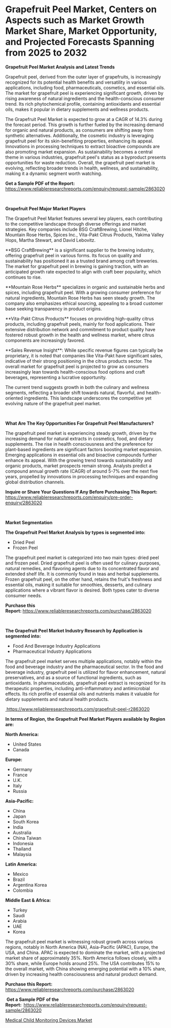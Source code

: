 <p><h1>Grapefruit Peel Market, Centers on Aspects such as Market Growth Market Share, Market Opportunity, and Projected Forecasts Spanning from 2025 to 2032</h1></p><p><strong>Grapefruit Peel Market Analysis and Latest Trends</strong></p>
<p><p>Grapefruit peel, derived from the outer layer of grapefruits, is increasingly recognized for its potential health benefits and versatility in various applications, including food, pharmaceuticals, cosmetics, and essential oils. The market for grapefruit peel is experiencing significant growth, driven by rising awareness of natural ingredients and the health-conscious consumer trend. Its rich phytochemical profile, containing antioxidants and essential oils, makes it popular in dietary supplements and wellness products.</p><p>The Grapefruit Peel Market is expected to grow at a CAGR of 14.3% during the forecast period. This growth is further fueled by the increasing demand for organic and natural products, as consumers are shifting away from synthetic alternatives. Additionally, the cosmetic industry is leveraging grapefruit peel for its skin-benefiting properties, enhancing its appeal. Innovations in processing techniques to extract bioactive compounds are also promoting market expansion. As sustainability becomes a central theme in various industries, grapefruit peel's status as a byproduct presents opportunities for waste reduction. Overall, the grapefruit peel market is evolving, reflecting broader trends in health, wellness, and sustainability, making it a dynamic segment worth watching.</p></p>
<p><strong>Get a Sample PDF of the Report:&nbsp;</strong> <a href="https://www.reliableresearchreports.com/enquiry/request-sample/2863020?utm_campaign=2264&utm_medium=2&utm_source=Github&utm_content=ia&utm_term=12032025&utm_id=grapefruit-peel">https://www.reliableresearchreports.com/enquiry/request-sample/2863020</a></p>
<p>&nbsp;</p>
<p><strong>Grapefruit Peel Major Market Players</strong></p>
<p><p>The Grapefruit Peel Market features several key players, each contributing to the competitive landscape through diverse offerings and market strategies. Key companies include BSG CraftBrewing, Lionel Hitche, Mountain Rose Herbs, Spices Inc., Vita-Pakt Citrus Products, Yakima Valley Hops, Martha Stewart, and David Lebovitz.</p><p>**BSG CraftBrewing** is a significant supplier to the brewing industry, offering grapefruit peel in various forms. Its focus on quality and sustainability has positioned it as a trusted brand among craft breweries. The market for grapefruit peel in brewing is gaining traction, with an anticipated growth rate expected to align with craft beer popularity, which continues to rise.</p><p>**Mountain Rose Herbs** specializes in organic and sustainable herbs and spices, including grapefruit peel. With a growing consumer preference for natural ingredients, Mountain Rose Herbs has seen steady growth. The company also emphasizes ethical sourcing, appealing to a broad customer base seeking transparency in product origins.</p><p>**Vita-Pakt Citrus Products** focuses on providing high-quality citrus products, including grapefruit peels, mainly for food applications. Their extensive distribution network and commitment to product quality have fostered robust growth in the health and wellness market, where citrus components are increasingly favored.</p><p>**Sales Revenue Insight**: While specific revenue figures can typically be proprietary, it is noted that companies like Vita-Pakt have significant sales, indicative of their strong positioning in the citrus products sector. The overall market for grapefruit peel is projected to grow as consumers increasingly lean towards health-conscious food options and craft beverages, representing a lucrative opportunity.</p><p>The current trend suggests growth in both the culinary and wellness segments, reflecting a broader shift towards natural, flavorful, and health-oriented ingredients. This landscape underscores the competitive yet evolving nature of the grapefruit peel market.</p></p>
<p>&nbsp;</p>
<p><strong>What Are The Key Opportunities For Grapefruit Peel Manufacturers?</strong></p>
<p><p>The grapefruit peel market is experiencing steady growth, driven by the increasing demand for natural extracts in cosmetics, food, and dietary supplements. The rise in health consciousness and the preference for plant-based ingredients are significant factors boosting market expansion. Emerging applications in essential oils and bioactive compounds further enhance its appeal. With the growing trend towards sustainability and organic products, market prospects remain strong. Analysts predict a compound annual growth rate (CAGR) of around 5-7% over the next five years, propelled by innovations in processing techniques and expanding global distribution channels.</p></p>
<p><strong>Inquire or Share Your Questions If Any Before Purchasing This Report:</strong> <a href="https://www.reliableresearchreports.com/enquiry/pre-order-enquiry/2863020?utm_campaign=2264&utm_medium=2&utm_source=Github&utm_content=ia&utm_term=12032025&utm_id=grapefruit-peel">https://www.reliableresearchreports.com/enquiry/pre-order-enquiry/2863020</a></p>
<p>&nbsp;</p>
<p><strong>Market Segmentation</strong></p>
<p><strong>The Grapefruit Peel Market Analysis by types is segmented into:</strong></p>
<p><ul><li>Dried Peel</li><li>Frozen Peel</li></ul></p>
<p><p>The grapefruit peel market is categorized into two main types: dried peel and frozen peel. Dried grapefruit peel is often used for culinary purposes, natural remedies, and flavoring agents due to its concentrated flavor and extended shelf life. It is commonly found in teas and herbal supplements. Frozen grapefruit peel, on the other hand, retains the fruit's freshness and essential oils, making it suitable for smoothies, desserts, and culinary applications where a vibrant flavor is desired. Both types cater to diverse consumer needs.</p></p>
<p><strong>Purchase this Report:&nbsp;</strong><a href="https://www.reliableresearchreports.com/purchase/2863020?utm_campaign=2264&utm_medium=2&utm_source=Github&utm_content=ia&utm_term=12032025&utm_id=grapefruit-peel">https://www.reliableresearchreports.com/purchase/2863020</a></p>
<p>&nbsp;</p>
<p><strong>The Grapefruit Peel Market Industry Research by Application is segmented into:</strong></p>
<p><ul><li>Food And Beverage Industry Applications</li><li>Pharmaceutical Industry Applications</li></ul></p>
<p><p>The grapefruit peel market serves multiple applications, notably within the food and beverage industry and the pharmaceutical sector. In the food and beverage industry, grapefruit peel is utilized for flavor enhancement, natural preservatives, and as a source of functional ingredients, such as antioxidants. In pharmaceuticals, grapefruit peel extract is recognized for its therapeutic properties, including anti-inflammatory and antimicrobial effects. Its rich profile of essential oils and nutrients makes it valuable for dietary supplements and natural health products.</p></p>
<p><a href="https://www.reliableresearchreports.com/grapefruit-peel-r2863020?utm_campaign=2264&utm_medium=2&utm_source=Github&utm_content=ia&utm_term=12032025&utm_id=grapefruit-peel">&nbsp;https://www.reliableresearchreports.com/grapefruit-peel-r2863020</a></p>
<p><strong>In terms of Region, the Grapefruit Peel Market Players available by Region are:</strong></p>
<p>
    <p> <strong> North America: </strong>
        <ul>
            <li>United States</li>
            <li>Canada</li>
        </ul>
        </p> 
    <p> <strong> Europe: </strong>
        <ul>
            <li>Germany</li>
            <li>France</li>
            <li>U.K.</li>
            <li>Italy</li>
            <li>Russia</li>
        </ul>
        </p> 
    <p> <strong> Asia-Pacific: </strong>
        <ul>
            <li>China</li>
            <li>Japan</li>
            <li>South Korea</li>
            <li>India</li>
            <li>Australia</li>
            <li>China Taiwan</li>
            <li>Indonesia</li>
            <li>Thailand</li>
            <li>Malaysia</li>
        </ul>
        </p> 
    <p> <strong> Latin America: </strong>
        <ul>
            <li>Mexico</li>
            <li>Brazil</li>
            <li>Argentina Korea</li>
            <li>Colombia</li>
        </ul>
        </p> 
    <p> <strong> Middle East & Africa: </strong>
        <ul>
            <li>Turkey</li>
            <li>Saudi</li>
            <li>Arabia</li>
            <li>UAE</li>
            <li>Korea</li>
        </ul>
    </p>
    </p>
<p><p>The grapefruit peel market is witnessing robust growth across various regions, notably in North America (NA), Asia-Pacific (APAC), Europe, the USA, and China. APAC is expected to dominate the market, with a projected market share of approximately 35%. North America follows closely, with a 30% share, while Europe holds around 25%. The USA contributes 15% to the overall market, with China showing emerging potential with a 10% share, driven by increasing health consciousness and natural product demand.</p></p>
<p><strong>Purchase this Report: </strong><a href="https://www.reliableresearchreports.com/purchase/2863020?utm_campaign=2264&utm_medium=2&utm_source=Github&utm_content=ia&utm_term=12032025&utm_id=grapefruit-peel">https://www.reliableresearchreports.com/purchase/2863020</a></p>
<p>&nbsp;<strong>Get a Sample PDF of the Report:&nbsp;&nbsp;</strong><a href="https://www.reliableresearchreports.com/enquiry/request-sample/2863020?utm_campaign=2264&utm_medium=2&utm_source=Github&utm_content=ia&utm_term=12032025&utm_id=grapefruit-peel">https://www.reliableresearchreports.com/enquiry/request-sample/2863020</a></p>
<p><strong></strong></p>
<p><p><a href="https://github.com/GenaGaines34/Market-Research-Report-List-2/blob/main/medical-child-monitoring-devices-market.md?utm_campaign=2264&utm_medium=2&utm_source=Github&utm_content=ia&utm_term=12032025&utm_id=grapefruit-peel">Medical Child Monitoring Devices Market</a></p></p>